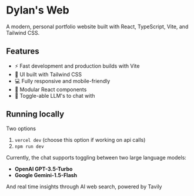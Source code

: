 # Dylan's Web

A modern, personal portfolio website built with React, TypeScript, Vite, and Tailwind CSS.

## Features

- ⚡️ Fast development and production builds with Vite
- 🎨 UI built with Tailwind CSS
- 💻 Fully responsive and mobile-friendly
- 🧩 Modular React components
- 🤖 Toggle-able LLM's to chat with

## Running locally
Two options
1. `vercel dev` (choose this option if working on api calls)
2. `npm run dev`

Currently, the chat supports toggling between two large language models:

- **OpenAI GPT-3.5-Turbo**
- **Google Gemini-1.5-Flash**

And real time insights through AI web search, powered by Tavily